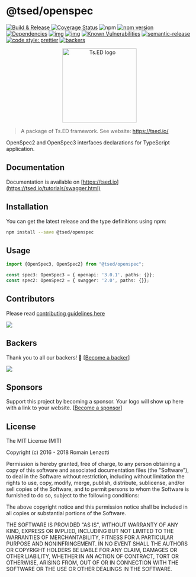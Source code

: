# @tsed/openspec

[![Build & Release](https://github.com/TypedProject/tsed/workflows/Build%20&%20Release/badge.svg)](https://github.com/TypedProject/tsed/actions?query=workflow%3A%22Build+%26+Release%22)
[![Coverage Status](https://coveralls.io/repos/github/TypedProject/tsed/badge.svg?branch=production)](https://coveralls.io/github/TypedProject/tsed?branch=production)
![npm](https://img.shields.io/npm/dm/@tsed/common.svg)
[![npm version](https://badge.fury.io/js/%40tsed%2Fcommon.svg)](https://badge.fury.io/js/%40tsed%2Fcommon)
[![Dependencies](https://david-dm.org/TypedProject/tsed.svg)](https://david-dm.org/TypedProject/tsed#info=dependencies)
[![img](https://david-dm.org/TypedProject/tsed/dev-status.svg)](https://david-dm.org/TypedProject/tsed/#info=devDependencies)
[![img](https://david-dm.org/TypedProject/tsed/peer-status.svg)](https://david-dm.org/TypedProject/tsed/#info=peerDependenciess)
[![Known Vulnerabilities](https://snyk.io/test/github/TypedProject/tsed/badge.svg)](https://snyk.io/test/github/TypedProject/tsed)
[![semantic-release](https://img.shields.io/badge/%20%20%F0%9F%93%A6%F0%9F%9A%80-semantic--release-e10079.svg)](https://github.com/semantic-release/semantic-release)
[![code style: prettier](https://img.shields.io/badge/code_style-prettier-ff69b4.svg?style=flat-square)](https://github.com/prettier/prettier)
[![backers](https://opencollective.com/tsed/tiers/badge.svg)](https://opencollective.com/tsed)

<p style="text-align: center" align="center">
 <a href="https://tsed.io" target="_blank"><img src="https://tsed.io/tsed-og.png" width="200" alt="Ts.ED logo"/></a>
</p>

> A package of Ts.ED framework. See website: https://tsed.io/

OpenSpec2 and OpenSpec3 interfaces declarations for TypeScript application.

## Documentation

Documentation is available on [https://tsed.io](https://tsed.io/tutorials/swagger.html)

## Installation

You can get the latest release and the type definitions using npm:

```bash
npm install --save @tsed/openspec
```

## Usage

```typescript
import {OpenSpec3, OpenSpec2} from "@tsed/openspec";

const spec3: OpenSpec3 = { openapi: '3.0.1', paths: {}};
const spec2: OpenSpec2 = { swagger: '2.0', paths: {}};
```

## Contributors
Please read [contributing guidelines here](https://tsed.io/CONTRIBUTING.html)

<a href="https://github.com/TypedProject/ts-express-decorators/graphs/contributors"><img src="https://opencollective.com/tsed/contributors.svg?width=890" /></a>

## Backers

Thank you to all our backers! 🙏 [[Become a backer](https://opencollective.com/tsed#backer)]

<a href="https://opencollective.com/tsed#backers" target="_blank"><img src="https://opencollective.com/tsed/tiers/backer.svg?width=890"></a>

## Sponsors

Support this project by becoming a sponsor. Your logo will show up here with a link to your website. [[Become a sponsor](https://opencollective.com/tsed#sponsor)]

## License

The MIT License (MIT)

Copyright (c) 2016 - 2018 Romain Lenzotti

Permission is hereby granted, free of charge, to any person obtaining a copy of this software and associated documentation files (the "Software"), to deal in the Software without restriction, including without limitation the rights to use, copy, modify, merge, publish, distribute, sublicense, and/or sell copies of the Software, and to permit persons to whom the Software is furnished to do so, subject to the following conditions:

The above copyright notice and this permission notice shall be included in all copies or substantial portions of the Software.

THE SOFTWARE IS PROVIDED "AS IS", WITHOUT WARRANTY OF ANY KIND, EXPRESS OR IMPLIED, INCLUDING BUT NOT LIMITED TO THE WARRANTIES OF MERCHANTABILITY, FITNESS FOR A PARTICULAR PURPOSE AND NONINFRINGEMENT. IN NO EVENT SHALL THE AUTHORS OR COPYRIGHT HOLDERS BE LIABLE FOR ANY CLAIM, DAMAGES OR OTHER LIABILITY, WHETHER IN AN ACTION OF CONTRACT, TORT OR OTHERWISE, ARISING FROM, OUT OF OR IN CONNECTION WITH THE SOFTWARE OR THE USE OR OTHER DEALINGS IN THE SOFTWARE.
